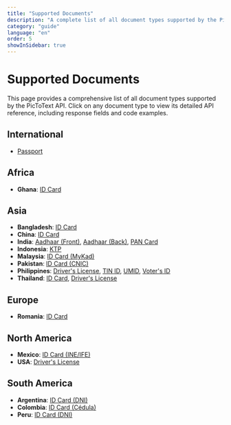 ```yaml
---
title: "Supported Documents"
description: "A complete list of all document types supported by the PicToText OCR API."
category: "guide"
language: "en"
order: 5
showInSidebar: true
---
```


# Supported Documents

This page provides a comprehensive list of all document types supported by the PicToText API. Click on any document type to view its detailed API reference, including response fields and code examples.

## International

- [Passport](./reference/international/passport)

## Africa

- **Ghana**: [ID Card](./reference/africa/ghana/id-card)

## Asia

- **Bangladesh**: [ID Card](./reference/asia/bangladesh/id-card)
- **China**: [ID Card](./reference/asia/china/id-card)
- **India**: [Aadhaar (Front)](./reference/asia/india/aadhaar-front), [Aadhaar (Back)](./reference/asia/india/aadhaar-back), [PAN Card](./reference/asia/india/pan-card)
- **Indonesia**: [KTP](./reference/asia/indonesia/ktp)
- **Malaysia**: [ID Card (MyKad)](./reference/asia/malaysia/id-card)
- **Pakistan**: [ID Card (CNIC)](./reference/asia/pakistan/id-card)
- **Philippines**: [Driver's License](./reference/asia/philippines/drivers-license), [TIN ID](./reference/asia/philippines/tinid), [UMID](./reference/asia/philippines/umid), [Voter's ID](./reference/asia/philippines/voters-id)
- **Thailand**: [ID Card](./reference/asia/thailand/id-card), [Driver's License](./reference/asia/thailand/drivers-license)

## Europe

- **Romania**: [ID Card](./reference/europe/romania/id-card)

## North America

- **Mexico**: [ID Card (INE/IFE)](./reference/north-america/mexico/id-card)
- **USA**: [Driver's License](./reference/north-america/usa/drivers-license)

## South America

- **Argentina**: [ID Card (DNI)](./reference/south-america/argentina/id-card)
- **Colombia**: [ID Card (Cédula)](./reference/south-america/colombia/id-card)
- **Peru**: [ID Card (DNI)](./reference/south-america/peru/id-card)
